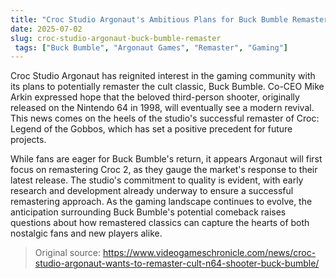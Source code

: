 ```yaml
---
title: "Croc Studio Argonaut's Ambitious Plans for Buck Bumble Remaster"
date: 2025-07-02
slug: croc-studio-argonaut-buck-bumble-remaster
 tags: ["Buck Bumble", "Argonaut Games", "Remaster", "Gaming"]
---
```

Croc Studio Argonaut has reignited interest in the gaming community with its plans to potentially remaster the cult classic, Buck Bumble. Co-CEO Mike Arkin expressed hope that the beloved third-person shooter, originally released on the Nintendo 64 in 1998, will eventually see a modern revival. This news comes on the heels of the studio's successful remaster of Croc: Legend of the Gobbos, which has set a positive precedent for future projects.

While fans are eager for Buck Bumble's return, it appears Argonaut will first focus on remastering Croc 2, as they gauge the market's response to their latest release. The studio's commitment to quality is evident, with early research and development already underway to ensure a successful remastering approach. As the gaming landscape continues to evolve, the anticipation surrounding Buck Bumble's potential comeback raises questions about how remastered classics can capture the hearts of both nostalgic fans and new players alike.
> Original source: https://www.videogameschronicle.com/news/croc-studio-argonaut-wants-to-remaster-cult-n64-shooter-buck-bumble/